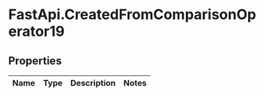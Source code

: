 # FastApi.CreatedFromComparisonOperator19

## Properties
Name | Type | Description | Notes
------------ | ------------- | ------------- | -------------
